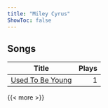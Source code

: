 ```yaml
---
title: "Miley Cyrus"
ShowToc: false
---
```


## Songs
Title | Plays 
----- | -----: 
[Used To Be Young](/songs/used-to-be-young) | 1

{{< more >}}